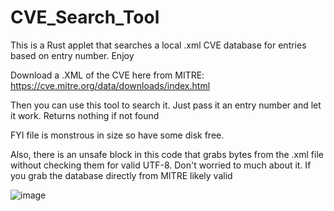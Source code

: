 # CVE_Search_Tool
This is a Rust applet that searches a local .xml CVE database for entries based on entry number. Enjoy

Download a .XML of the CVE here from MITRE:
https://cve.mitre.org/data/downloads/index.html

Then you can use this tool to search it. Just pass it an entry number and let it work. Returns nothing if not found

FYI file is monstrous in size so have some disk free.

Also, there is an unsafe block in this code that grabs bytes from the .xml file without checking them for valid
UTF-8. Don't worried to much about it. If you grab the database directly from MITRE likely valid

![image](https://github.com/STashakkori/CVE_Search_Tool/assets/4257899/9711d557-85ee-4410-bd3b-443cba4f0dcf)
